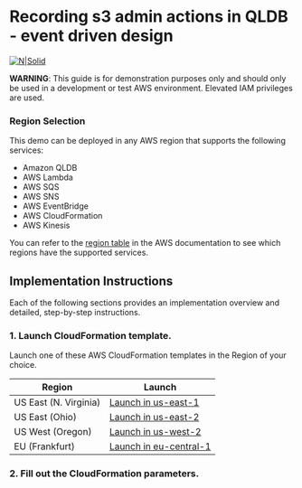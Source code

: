 # Recording s3 admin actions in QLDB - event driven design

[![N|Solid](https://d1.awsstatic.com/r2018/h/99Product-Page-Diagram_AWS-Quantum.f03953678ba33a2d1b12aee6ee530e45507e7ac9.png)](https://aws.amazon.com/qldb/)

**WARNING**: This guide is for demonstration purposes only and should only be used in a development or test AWS environment. Elevated IAM privileges are used.

### Region Selection

This demo can be deployed in any AWS region that supports the following services:

- Amazon QLDB
- AWS Lambda
- AWS SQS
- AWS SNS
- AWS EventBridge
- AWS CloudFormation
- AWS Kinesis

You can refer to the [region table](https://aws.amazon.com/about-aws/global-infrastructure/regional-product-services/) in the AWS documentation to see which regions have the supported services.


## Implementation Instructions

Each of the following sections provides an implementation overview and detailed, step-by-step instructions.

### 1. Launch CloudFormation template.

Launch one of these AWS CloudFormation templates in the Region of your choice.

Region| Launch
------|-----
US East (N. Virginia) | [Launch in us-east-1](https://us-east-1.console.aws.amazon.com/cloudformation/home?region=us-east-1#/stacks/quickcreate?templateUrl=https%3A%2F%2Fqldb-streaming-lab-us-east-1.s3.us-east-1.amazonaws.com%2Fdev%2Fcfn_templates%2Fs3-event-driven.yaml&stackName=s3-event-driven&param_KinesisStreamName=EventStream&param_PersonalCellNumber=%2B12345678910&param_QLDBIndexName=cloudtrail_user&param_QLDBLedgerName=cloudtrail-demo-1&param_QLDBTableName=cloudtrailByUser)
US East (Ohio) | [Launch in us-east-2](https://us-east-2.console.aws.amazon.com/cloudformation/home?region=us-east-2#/stacks/quickcreate?templateUrl=https%3A%2F%2Fqldb-streaming-lab-us-east-2.s3.us-east-2.amazonaws.com%2Fdev%2Fcfn_templates%2Fs3-event-driven.yaml&stackName=s3-event-driven&param_KinesisStreamName=EventStream&param_PersonalCellNumber=%2B12345678910&param_QLDBIndexName=cloudtrail_user&param_QLDBLedgerName=cloudtrail-demo-1&param_QLDBTableName=cloudtrailByUser)
US West (Oregon) | [Launch in us-west-2](https://us-west-2.console.aws.amazon.com/cloudformation/home?region=us-west-2#/stacks/quickcreate?templateUrl=https%3A%2F%2Fqldb-streaming-lab-us-west-2.s3.us-west-2.amazonaws.com%2Fdev%2Fcfn_templates%2Fs3-event-driven.yaml&stackName=s3-event-driven&param_KinesisStreamName=EventStream&param_PersonalCellNumber=%2B12345678910&param_QLDBIndexName=cloudtrail_user&param_QLDBLedgerName=cloudtrail-demo-1&param_QLDBTableName=cloudtrailByUser)
EU (Frankfurt) | [Launch in eu-central-1](https://eu-central-1.console.aws.amazon.com/cloudformation/home?region=eu-central-1#/stacks/quickcreate?templateUrl=https%3A%2F%2Fqldb-streaming-lab-eu-central-1.s3.eu-central-1.amazonaws.com%2Fdev%2Fcfn_templates%2Fs3-event-driven.yaml&stackName=s3-event-driven&param_KinesisStreamName=EventStream&param_PersonalCellNumber=%2B12345678910&param_QLDBIndexName=cloudtrail_user&param_QLDBLedgerName=cloudtrail-demo-1&param_QLDBTableName=cloudtrailByUser)

### 2. Fill out the CloudFormation parameters.


